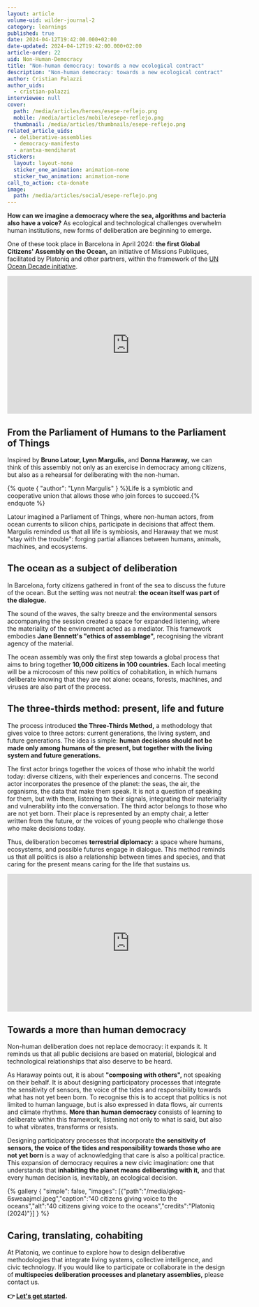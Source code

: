 ```yaml
---
layout: article
volume-uid: wilder-journal-2
category: learnings
published: true
date: 2024-04-12T19:42:00.000+02:00
date-updated: 2024-04-12T19:42:00.000+02:00
article-order: 22
uid: Non-Human-Democracy
title: "Non-human democracy: towards a new ecological contract"
description: "Non-human democracy: towards a new ecological contract"
author: Cristian Palazzi
author_uids:
  - cristian-palazzi
interviewee: null
cover:
  path: /media/articles/heroes/esepe-reflejo.png
  mobile: /media/articles/mobile/esepe-reflejo.png
  thumbnail: /media/articles/thumbnails/esepe-reflejo.png
related_article_uids:
  - deliberative-assemblies
  - democracy-manifesto
  - arantxa-mendiharat
stickers:
  layout: layout-none
  sticker_one_animation: animation-none
  sticker_two_animation: animation-none
call_to_action: cta-donate
image:
  path: /media/articles/social/esepe-reflejo.png
---
```

[](https://missionspubliques.org/the-inaugural-session-of-the-global-citizens-assembly-kick-off-soon-during-the-un-ocean-decade/?lang=en)**How can we imagine a democracy where the sea, algorithms and bacteria also have a voice?** As ecological and technological challenges overwhelm human institutions, new forms of deliberation are beginning to emerge. 

One of these took place in Barcelona in April 2024: **the first Global Citizens' Assembly on the Ocean,** an initiative of Missions Publiques, facilitated by Platoniq and other partners, within the framework of the [UN Ocean Decade initiative](https://missionspubliques.org/the-inaugural-session-of-the-global-citizens-assembly-kick-off-soon-during-the-un-ocean-decade/?lang=en).

<iframe width="560" height="315" src="https://www.youtube.com/embed/02RN8qalopU?si=OAMT8d4SSxadyYdQ" title="YouTube video player" frameborder="0" allow="accelerometer; autoplay; clipboard-write; encrypted-media; gyroscope; picture-in-picture; web-share" referrerpolicy="strict-origin-when-cross-origin" allowfullscreen></iframe>

## **From the Parliament of Humans to the Parliament of Things**

Inspired by **Bruno Latour, Lynn Margulis,** and **Donna Haraway,** we can think of this assembly not only as an exercise in democracy among citizens, but also as a rehearsal for deliberating with the non-human.

{% quote { "author": "Lynn Margulis" } %}Life is a symbiotic and cooperative union that allows those who join forces to succeed.{% endquote %}

Latour imagined a Parliament of Things, where non-human actors, from ocean currents to silicon chips, participate in decisions that affect them. Margulis reminded us that all life is symbiosis, and Haraway that we must "stay with the trouble": forging partial alliances between humans, animals, machines, and ecosystems.

## **The ocean as a subject of deliberation**

In Barcelona, forty citizens gathered in front of the sea to discuss the future of the ocean. But the setting was not neutral: **the ocean itself was part of the dialogue.**

The sound of the waves, the salty breeze and the environmental sensors accompanying the session created a space for expanded listening, where the materiality of the environment acted as a mediator. This framework embodies **Jane Bennett's "ethics of assemblage",** recognising the vibrant agency of the material.

The ocean assembly was only the first step towards a global process that aims to bring together **10,000 citizens in 100 countries.** Each local meeting will be a microcosm of this new politics of cohabitation, in which humans deliberate knowing that they are not alone: oceans, forests, machines, and viruses are also part of the process.

## **The three-thirds method: present, life and future**

The process introduced **the Three-Thirds Method,** a methodology that gives voice to three actors: current generations, the living system, and future generations. The idea is simple: **human decisions should not be made only among humans of the present, but together with the living system and future generations.**

The first actor brings together the voices of those who inhabit the world today: diverse citizens, with their experiences and concerns. The second actor incorporates the presence of the planet: the seas, the air, the organisms, the data that make them speak. It is not a question of speaking for them, but with them, listening to their signals, integrating their materiality and vulnerability into the conversation. The third actor belongs to those who are not yet born. Their place is represented by an empty chair, a letter written from the future, or the voices of young people who challenge those who make decisions today.

Thus, deliberation becomes **terrestrial diplomacy:** a space where humans, ecosystems, and possible futures engage in dialogue. This method reminds us that all politics is also a relationship between times and species, and that caring for the present means caring for the life that sustains us.

<iframe width="560" height="315" src="https://www.youtube.com/embed/vDkvhzTdOR8?si=F6EAUFIzjaTvwsG_" title="YouTube video player" frameborder="0" allow="accelerometer; autoplay; clipboard-write; encrypted-media; gyroscope; picture-in-picture; web-share" referrerpolicy="strict-origin-when-cross-origin" allowfullscreen></iframe>

## **Towards a more than human democracy**

Non-human deliberation does not replace democracy: it expands it. It reminds us that all public decisions are based on material, biological and technological relationships that also deserve to be heard.

As Haraway points out, it is about **"composing with others",** not speaking on their behalf. It is about designing participatory processes that integrate the sensitivity of sensors, the voice of the tides and responsibility towards what has not yet been born. To recognise this is to accept that politics is not limited to human language, but is also expressed in data flows, air currents and climate rhythms. **More than human democracy** consists of learning to deliberate within this framework, listening not only to what is said, but also to what vibrates, transforms or resists.

Designing participatory processes that incorporate **the sensitivity of sensors, the voice of the tides and responsibility towards those who are not yet born** is a way of acknowledging that care is also a political practice. This expansion of democracy requires a new civic imagination: one that understands that **inhabiting the planet means deliberating with it,** and that every human decision is, inevitably, an ecological decision.

{% gallery { "simple": false, "images": [{"path":"/media/gkqq-6sweaajmcl.jpeg","caption":"40 citizens giving voice to the oceans","alt":"40 citizens giving voice to the oceans","credits":"Platoniq (2024)"}] } %}

## **Caring, translating, cohabiting**

At Platoniq, we continue to explore how to design deliberative methodologies that integrate living systems, collective intelligence, and civic technology. If you would like to participate or collaborate in the design of **multispecies deliberation processes and planetary assemblies,** please contact us.

**👉 [Let's get started](https://www.democraciacreativa.org/).**
